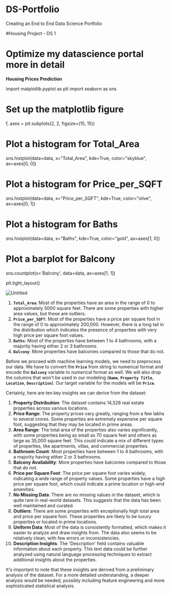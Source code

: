 # DS-Portfolio
Creating an End to End Data Science Portfolio

#Housing Project - DS 1
# Optimize my datascience portal more in detail

**Housing Prices Prediction**

import matplotlib.pyplot as plt
import seaborn as sns

# Set up the matplotlib figure

f, axes = plt.subplots(2, 2, figsize=(15, 15))

# Plot a histogram for Total_Area

sns.histplot(data=data, x="Total_Area", kde=True, color="skyblue", ax=axes[0, 0])

# Plot a histogram for Price_per_SQFT

sns.histplot(data=data, x="Price_per_SQFT", kde=True, color="olive", ax=axes[0, 1])

# Plot a histogram for Baths

sns.histplot(data=data, x="Baths", kde=True, color="gold", ax=axes[1, 0])

# Plot a barplot for Balcony

sns.countplot(x='Balcony', data=data, ax=axes[1, 1])

plt.tight_layout()

![Untitled](https://s3-us-west-2.amazonaws.com/secure.notion-static.com/fc2023e9-c4f9-4d5e-967e-d33b7c92e754/Untitled.png)

1. **`Total_Area`**: Most of the properties have an area in the range of 0 to approximately 5000 square feet. There are some properties with higher area values, but these are outliers.
2. **`Price_per_SQFT`**: Most of the properties have a price per square foot in the range of 0 to approximately 200,000. However, there is a long tail in the distribution which indicates the presence of properties with very high price per square foot values.
3. **`Baths`**: Most of the properties have between 1 to 4 bathrooms, with a majority having either 2 or 3 bathrooms.
4. **`Balcony`**: More properties have balconies compared to those that do not.

Before we proceed with machine learning models, we need to preprocess our data. We have to convert the **`Price`** from string to numerical format and encode the **`Balcony`** variable to numerical format as well. We will also drop the columns that won't be used in our modeling (**`Name`**, **`Property Title`**, **`Location`**, **`Description`**). Our target variable for the models will be **`Price`**.

Certainly, here are ten key insights we can derive from the dataset:

1. **Property Distribution**: The dataset contains 14,528 real estate properties across various locations.
2. **Price Range**: The property prices vary greatly, ranging from a few lakhs to several crores. Some properties are extremely expensive per square foot, suggesting that they may be located in prime areas.
3. **Area Range**: The total area of the properties also varies significantly, with some properties being as small as 70 square feet and others as large as 35,000 square feet. This could indicate a mix of different types of properties, like apartments, villas, and commercial properties.
4. **Bathroom Count**: Most properties have between 1 to 4 bathrooms, with a majority having either 2 or 3 bathrooms.
5. **Balcony Availability**: More properties have balconies compared to those that do not.
6. **Price per Square Foot**: The price per square foot varies widely, indicating a wide range of property values. Some properties have a high price per square foot, which could indicate a prime location or high-end amenities.
7. **No Missing Data**: There are no missing values in the dataset, which is quite rare in real-world datasets. This suggests that the data has been well maintained and curated.
8. **Outliers**: There are some properties with exceptionally high total area and price per square foot. These properties are likely to be luxury properties or located in prime locations.
9. **Uniform Data**: Most of the data is consistently formatted, which makes it easier to analyze and draw insights from. The data also seems to be relatively clean, with few errors or inconsistencies.
10. **Description Insights**: The 'Description' field contains valuable information about each property. This text data could be further analyzed using natural language processing techniques to extract additional insights about the properties.

It's important to note that these insights are derived from a preliminary analysis of the dataset. For a more detailed understanding, a deeper analysis would be needed, possibly including feature engineering and more sophisticated statistical analysis.
